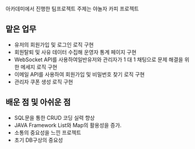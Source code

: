 아카데미에서 진행한 팀프로젝트 
주제는 야놀자 카피 프로젝트


## 맡은 업무

- 유저의 회원가입 및 로그인 로직 구현
- 회원탈퇴 및 사유 데이터 수집해 운영자 통계 페이지 구현
- WebSocket API를 사용하여일반유저와 관리자가 1 대 1 채팅으로 문제 해결을 위한 메세지 로직 구현
- 이메일 API를 사용하여 회원가입 및 비밀번호 찾기 로직 구현
- 관리자 쿠폰 생성 로직 구현

## 배운 점 및 아쉬운 점

- SQL문을 통한 CRUD 코딩 실력 향상
- JAVA Framework List와 Map의 활용성을 증가.
- 소통의 중요성을 느낀 프로젝트
- 초기 DB구상의 중요성
